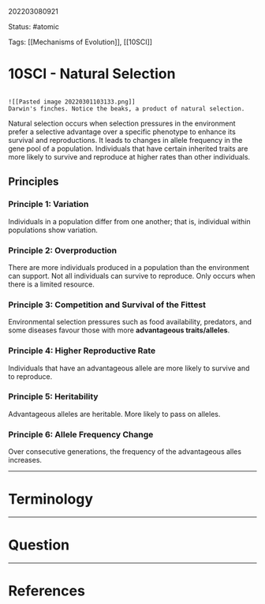 202203080921

Status: #atomic

Tags: [[Mechanisms of Evolution]], [[10SCI]]

# 10SCI - Natural Selection
```ad-Picture

![[Pasted image 20220301103133.png]]
Darwin's finches. Notice the beaks, a product of natural selection.

```

Natural selection occurs when selection pressures in the environment prefer a selective advantage over a specific phenotype to enhance its survival and reproductions.
It leads to changes in allele frequency in the gene pool of a population.
Individuals that have certain inherited traits are more likely to survive and reproduce at higher rates than other individuals.
## Principles
### Principle 1: Variation
Individuals in a population differ from one another; that is, individual within populations show variation.
### Principle 2: Overproduction
There are more individuals produced in a population than the environment can support. Not all individuals can survive to reproduce. Only occurs when there is a limited resource.
### Principle 3: Competition and Survival of the Fittest
Environmental selection pressures such as food availability, predators, and some diseases favour those with more **advantageous traits/alleles**.
### Principle 4: Higher Reproductive Rate
Individuals that have an advantageous allele are more likely to survive and to reproduce.
### Principle 5: Heritability
Advantageous alleles are heritable.
More likely to pass on alleles.
### Principle 6: Allele Frequency Change
Over consecutive generations, the frequency of the advantageous alles increases.

---
# Terminology


---
# Question


---
# References
